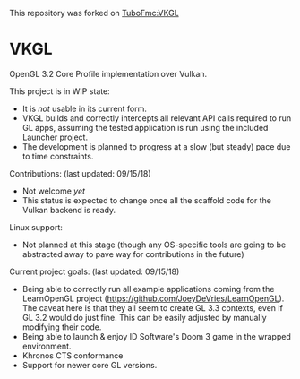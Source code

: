 This repository was forked on [TuboFmc:VKGL](https://github.com/TuboFmc/VKGL)

VKGL
====

OpenGL 3.2 Core Profile implementation over Vulkan.


This project is in WIP state:
* It is *not* usable in its current form.
* VKGL builds and correctly intercepts all relevant API calls required to run GL apps, assuming
  the tested application is run using the included Launcher project.
* The development is planned to progress at a slow (but steady) pace due to time constraints.


Contributions: (last updated: 09/15/18)
* Not welcome *yet*
* This status is expected to change once all the scaffold code for the Vulkan backend is ready.


Linux support:
* Not planned at this stage (though any OS-specific tools are going to be abstracted away to
  pave way for contributions in the future)


Current project goals: (last updated: 09/15/18)
* Being able to correctly run all example applications coming from the LearnOpenGL project
  (https://github.com/JoeyDeVries/LearnOpenGL). The caveat here is that they all seem
  to create GL 3.3 contexts, even if GL 3.2 would do just fine. This can be easily
  adjusted by manually modifying their code.
* Being able to launch & enjoy ID Software's Doom 3 game in the wrapped environment.
* Khronos CTS conformance
* Support for newer core GL versions.
